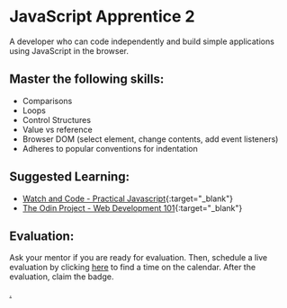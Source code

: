 # JavaScript Apprentice 2

A developer who can code independently and build simple applications using JavaScript in the browser.

## Master the following skills:

* Comparisons
* Loops
* Control Structures
* Value vs reference
* Browser DOM (select element, change contents, add event listeners)
* Adheres to popular conventions for indentation

## Suggested Learning:

* [Watch and Code - Practical Javascript](https://watchandcode.com/){:target="_blank"}
* [The Odin Project - Web Development 101](https://www.theodinproject.com/){:target="_blank"}

## Evaluation:

Ask your mentor if you are ready for evaluation. Then, schedule a live evaluation by clicking [here](https://calendly.com/codex-evaluations/1?a1=Javascript%20Developer%202&a2=UpjeWGtrTNe2gf1MrHK5QA) to find a time on the calendar. After the evaluation, claim the badge.

[.](level-1)